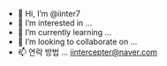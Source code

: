 - 👋 Hi, I’m @iinter7
- 👀 I’m interested in ...
- 🌱 I’m currently learning ...
- 💞️ I’m looking to collaborate on ...
- 📫 연락 방법 ...
iintercepter@naver.com 
<!---
iinter7/iinter7 is a ✨ special ✨ repository because its `README.md` (this file) appears on your GitHub profile.
You can click the Preview link to take a look at your changes.
--->
